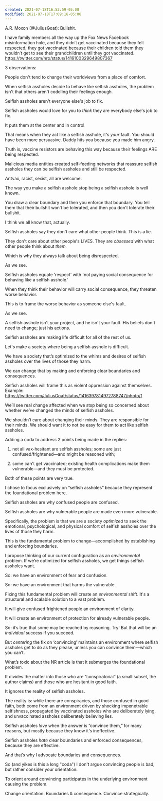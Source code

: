 ```yaml
---
created: 2021-07-18T16:53:59-05:00
modified: 2021-07-18T17:09:18-05:00
---
```


A.R. Moxon (@JuliusGoat): Bullshit.

I have family members all the way up the Fox News Facebook misinformation hole, and they didn’t get vaccinated because they felt respected; they got vaccinated because their children told them they wouldn’t get to see their grandchildren until they got vaccinated. https://twitter.com/nro/status/1416100329649807367

3 observations:

People don't tend to change their worldviews from a place of comfort.

When selfish assholes decide to behave like selfish assholes, the problem isn't that others aren't coddling their feelings enough.

Selfish assholes aren't everyone else's job to fix.

Selfish assholes would love for you to *think* they are everybody else's job to fix.

It puts them at the center and in control.

That means when they act like a selfish asshole, it's *your* fault. You should have been more persuasive. Daddy hits you because you made him angry.

Truth is, vaccine resistors are behaving this way because their feelings ARE being respected.

Malicious media entities created self-feeding networks  that reassure selfish assholes they can be selfish assholes and still be respected.

Antvax, racist, sexist, all are welcome.

The way you make a selfish asshole stop being a selfish asshole is well known.

You draw a clear boundary and then you enforce that boundary. You tell them that their bullshit won't be tolerated, and then you don't tolerate their bullshit.

I think we all know that, actually.

Selfish assholes say they don't care what other people think. This is a lie.

They don't care about other people's LIVES. They are *obsessed* with what other people think about *them.*

Which is why they always talk about being disrespected.

As we see.

Selfish assholes equate 'respect' with 'not paying social consequence for behaving like a selfish asshole.'

When they think their behavior will carry social consequence, they threaten worse behavior.

This is to frame the worse behavior as someone else's fault.

As we see.

A selfish asshole isn't your project, and he isn't your fault. His beliefs don't need to change; just his actions.

Selfish assholes are making life difficult for all of the rest of us.

Let's make a society where being a selfish asshole is difficult.

We have a society that’s optimized to the whims and desires of selfish assholes over the lives of those they harm.

We can change that by making and enforcing clear boundaries and consequences.

Selfish assholes will frame this as violent oppression against themselves. Example: https://twitter.com/JuliusGoat/status/1416397814972788747/photo/1

We’ll see real change affected when we stop being so concerned about whether we’ve changed the minds of selfish assholes.

We shouldn’t care about changing their minds. They are responsible for their minds. We should want it to not be easy for them to act like selfish assholes.

Adding a coda to address 2 points being made in the replies:

1) not all vax-hesitant are selfish assholes; some are just confused/frightened—and might be reasoned with;

2) some can't get vaccinated; existing health complications make them vulnerable—and they must be protected.

Both of these points are very true.

I chose to focus exclusively on “selfish assholes” because they represent the foundational problem here.

Selfish assholes are why confused people are confused.

Selfish assholes are why vulnerable people are made even more vulnerable.

Specifically, the problem is that we are a society *optimized* to seek the emotional, psychological, and physical comfort of selfish assholes over the lives of those they harm.

This is the fundamental problem to change—accomplished by establishing and enforcing boundaries.

I propose thinking of our current configuration as an *environmental* problem. If we’re optimized for selfish assholes, we get things selfish assholes want.

So: we have an environment of fear and confusion.

So: we have an environment that harms the vulnerable.

Fixing this fundamental problem will create an *environmental* shift. It's a structural and scalable solution to a vast problem.

It will give confused frightened people an environment of clarity.

It will create an environment of protection for already vulnerable people.

So: it’s true that some may be reached by reasoning. Try! But that will be an *individual* success if you succeed.

But *centering* the fix on ‘convincing’ maintains an environment where selfish assholes get to do as they please, unless you can convince them—which you can’t.

What’s toxic about the NR article is that it submerges the foundational problem.

It divides the matter into those who are “conspiratorial” (a small subset, the author claims) and those who are hesitant in good faith.

It ignores the reality of selfish assholes.

The reality is: while there are conspiracies, and those confused in good faith, both come from an environment driven by shocking impenetrable selfishness, propagated by vaccinated assholes who are deliberately lying, and unvaccinated assholes deliberately believing lies.

Selfish assholes *love* when the answer is “convince them,” for many reasons, but mostly because they know it's ineffective.

Selfish assholes *hate* clear boundaries and enforced consequences, because they are effective.

And that’s why I advocate boundaries and consequences.

So (and yikes is this a long "coda") I don't argue convincing people is bad, but rather consider your orientation.

To orient around convincing participates in the underlying environment causing the problem.

Change orientation. Boundaries & consequence. Convince strategically.
